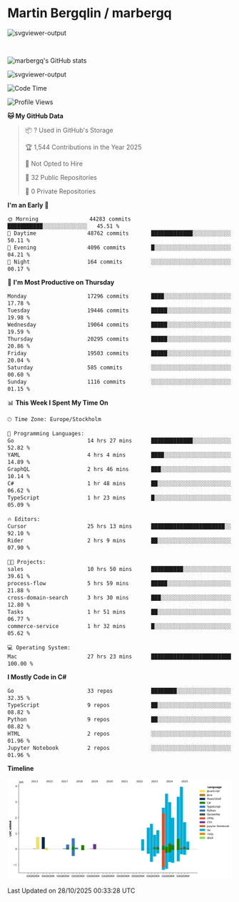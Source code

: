 # Martin Bergqlin / marbergq

![svgviewer-output](https://user-images.githubusercontent.com/2405410/206014777-22d41ecb-c24f-421d-b7d9-bba2cb5bb0de.svg)

<br>

<!--- [![Martin's Week](https://github-readme-stats.vercel.app/api/wakatime?username=marbergq&theme=dark)](https://github.com/anuraghazra/github-readme-stats) -->

![marbergq's GitHub stats](https://github-readme-stats.vercel.app/api?username=marbergq&count_private=true&show_icons=true)

![svgviewer-output](https://wakatime.com/badge/user/3f0a2069-6683-4e19-9a4a-7d21ea815067.svg)

<!--START_SECTION:waka-->
![Code Time](http://img.shields.io/badge/Code%20Time-5%2C528%20hrs%208%20mins-blue)

![Profile Views](http://img.shields.io/badge/Profile%20Views-1-blue)

**🐱 My GitHub Data** 

> 📦 ? Used in GitHub's Storage 
 > 
> 🏆 1,544 Contributions in the Year 2025
 > 
> 🚫 Not Opted to Hire
 > 
> 📜 32 Public Repositories 
 > 
> 🔑 0 Private Repositories 
 > 
**I'm an Early 🐤** 

```text
🌞 Morning                44283 commits       ███████████░░░░░░░░░░░░░░   45.51 % 
🌆 Daytime                48762 commits       █████████████░░░░░░░░░░░░   50.11 % 
🌃 Evening                4096 commits        █░░░░░░░░░░░░░░░░░░░░░░░░   04.21 % 
🌙 Night                  164 commits         ░░░░░░░░░░░░░░░░░░░░░░░░░   00.17 % 
```
📅 **I'm Most Productive on Thursday** 

```text
Monday                   17296 commits       ████░░░░░░░░░░░░░░░░░░░░░   17.78 % 
Tuesday                  19446 commits       █████░░░░░░░░░░░░░░░░░░░░   19.98 % 
Wednesday                19064 commits       █████░░░░░░░░░░░░░░░░░░░░   19.59 % 
Thursday                 20295 commits       █████░░░░░░░░░░░░░░░░░░░░   20.86 % 
Friday                   19503 commits       █████░░░░░░░░░░░░░░░░░░░░   20.04 % 
Saturday                 585 commits         ░░░░░░░░░░░░░░░░░░░░░░░░░   00.60 % 
Sunday                   1116 commits        ░░░░░░░░░░░░░░░░░░░░░░░░░   01.15 % 
```


📊 **This Week I Spent My Time On** 

```text
🕑︎ Time Zone: Europe/Stockholm

💬 Programming Languages: 
Go                       14 hrs 27 mins      █████████████░░░░░░░░░░░░   52.82 % 
YAML                     4 hrs 4 mins        ████░░░░░░░░░░░░░░░░░░░░░   14.89 % 
GraphQL                  2 hrs 46 mins       ███░░░░░░░░░░░░░░░░░░░░░░   10.14 % 
C#                       1 hr 48 mins        ██░░░░░░░░░░░░░░░░░░░░░░░   06.62 % 
TypeScript               1 hr 23 mins        █░░░░░░░░░░░░░░░░░░░░░░░░   05.09 % 

🔥 Editors: 
Cursor                   25 hrs 13 mins      ███████████████████████░░   92.10 % 
Rider                    2 hrs 9 mins        ██░░░░░░░░░░░░░░░░░░░░░░░   07.90 % 

🐱‍💻 Projects: 
sales                    10 hrs 50 mins      ██████████░░░░░░░░░░░░░░░   39.61 % 
process-flow             5 hrs 59 mins       █████░░░░░░░░░░░░░░░░░░░░   21.88 % 
cross-domain-search      3 hrs 30 mins       ███░░░░░░░░░░░░░░░░░░░░░░   12.80 % 
Tasks                    1 hr 51 mins        ██░░░░░░░░░░░░░░░░░░░░░░░   06.77 % 
commerce-service         1 hr 32 mins        █░░░░░░░░░░░░░░░░░░░░░░░░   05.62 % 

💻 Operating System: 
Mac                      27 hrs 23 mins      █████████████████████████   100.00 % 
```

**I Mostly Code in C#** 

```text
Go                       33 repos            ████████░░░░░░░░░░░░░░░░░   32.35 % 
TypeScript               9 repos             ██░░░░░░░░░░░░░░░░░░░░░░░   08.82 % 
Python                   9 repos             ██░░░░░░░░░░░░░░░░░░░░░░░   08.82 % 
HTML                     2 repos             ░░░░░░░░░░░░░░░░░░░░░░░░░   01.96 % 
Jupyter Notebook         2 repos             ░░░░░░░░░░░░░░░░░░░░░░░░░   01.96 % 
```



**Timeline**

![Lines of Code chart](https://raw.githubusercontent.com/marbergq/marbergq/main/assets/bar_graph.png)


 Last Updated on 28/10/2025 00:33:28 UTC
<!--END_SECTION:waka-->

